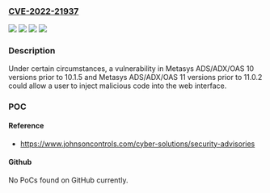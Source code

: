 ### [CVE-2022-21937](https://cve.mitre.org/cgi-bin/cvename.cgi?name=CVE-2022-21937)
![](https://img.shields.io/static/v1?label=Product&message=Metasys%20ADS%2FADX%2FOAS%20server&color=blue)
![](https://img.shields.io/static/v1?label=Version&message=All%2010%20versions%20&color=brightgreen)
![](https://img.shields.io/static/v1?label=Version&message=All%2011%20versions%20&color=brightgreen)
![](https://img.shields.io/static/v1?label=Vulnerability&message=CWE-79%20Cross-site%20Scripting%20(XSS)&color=brightgreen)

### Description

Under certain circumstances, a vulnerability in Metasys ADS/ADX/OAS 10 versions prior to 10.1.5 and Metasys ADS/ADX/OAS 11 versions prior to 11.0.2 could allow a user to inject malicious code into the web interface.

### POC

#### Reference
- https://www.johnsoncontrols.com/cyber-solutions/security-advisories

#### Github
No PoCs found on GitHub currently.

